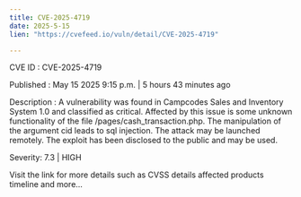 ```yaml
---
title: CVE-2025-4719
date: 2025-5-15
lien: "https://cvefeed.io/vuln/detail/CVE-2025-4719"

---
```


CVE ID : CVE-2025-4719

Published :  May 15
2025
9:15 p.m. | 5 hours
43 minutes ago

Description : A vulnerability was found in Campcodes Sales and Inventory System 1.0 and classified as critical. Affected by this issue is some unknown functionality of the file /pages/cash_transaction.php. The manipulation of the argument cid leads to sql injection. The attack may be launched remotely. The exploit has been disclosed to the public and may be used.

Severity: 7.3 | HIGH

Visit the link for more details
such as CVSS details
affected products
timeline
and more...
